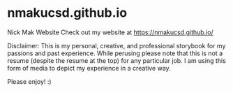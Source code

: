 # nmakucsd.github.io
 Nick Mak Website
Check out my website at https://nmakucsd.github.io/

Disclaimer:
This is my personal, creative, and professional storybook for my passions and past experience.
While perusing please note that this is not a resume (despite the resume at the top) for any particular job.
I am using this form of media to depict my experience in a creative way.

Please enjoy! :)
